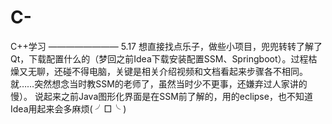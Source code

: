 # C-
C++学习
    ————————
5.17
想直接找点乐子，做些小项目，兜兜转转了解了Qt，下载配置什么的（梦回之前Idea下载安装配置SSM、Springboot）。过程枯燥又无聊，还碰不得电脑，关键是相关介绍视频和文档看起来步骤各不相同。就……突然想念当时教SSM的老师了，虽然当时少不更事，还嫌弃过人家讲的慢）。
说起来之前Java图形化界面是在SSM前了解的，用的eclipse，也不知道Idea用起来会多麻烦( ╯□╰ )
